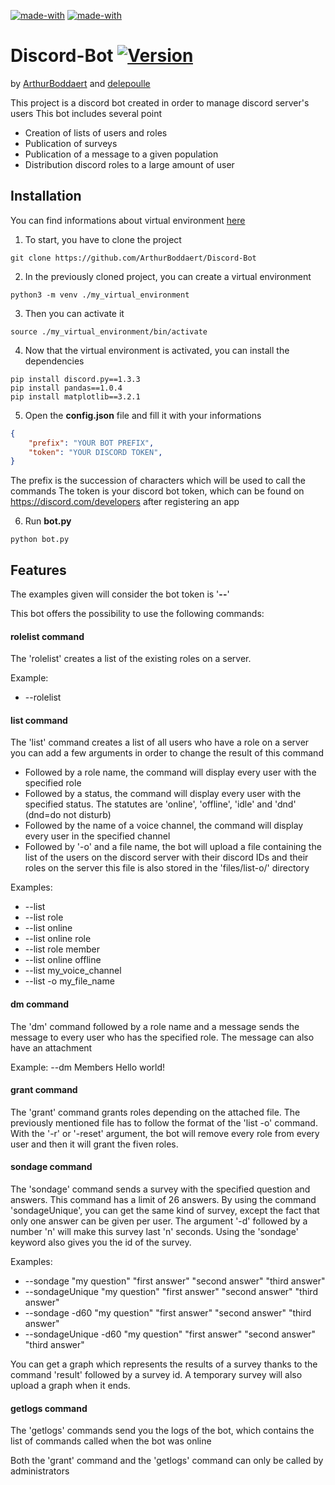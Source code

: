 [![made-with](https://img.shields.io/badge/Made%20with-Python_3.6_or_higher-1f425f.svg)](https://www.python.org/) [![made-with](https://img.shields.io/badge/Made%20with-Discord.py_1.3.3-1f425f.svg)](https://discordpy.readthedocs.io/en/latest/) 

# Discord-Bot [![Version](https://img.shields.io/badge/Version-1.0-yellow.svg)]()
by [ArthurBoddaert](https://github.com/ArthurBoddaert) and [delepoulle](https://github.com/delepoulle)

This project is a discord bot created in order to manage discord server's users
This bot includes several point
- Creation of lists of users and roles
- Publication of surveys
- Publication of a message to a given population
- Distribution discord roles to a large amount of user

## Installation

You can find informations about virtual environment [here](https://docs.python.org/3/library/venv.html)

1. To start, you have to clone the project
```
git clone https://github.com/ArthurBoddaert/Discord-Bot
```

2. In the previously cloned project, you can create a virtual environment
```
python3 -m venv ./my_virtual_environment
```

3. Then you can activate it
```
source ./my_virtual_environment/bin/activate
```

4. Now that the virtual environment is activated, you can install the dependencies
```
pip install discord.py==1.3.3
pip install pandas==1.0.4
pip install matplotlib==3.2.1
```

5. Open the **config.json** file and fill it with your informations
```json
{
	"prefix": "YOUR BOT PREFIX",
	"token": "YOUR DISCORD TOKEN",
}
```
The prefix is the succession of characters which will be used to call the commands
The token is your discord bot token, which can be found on https://discord.com/developers after registering an app

6. Run **bot.py**
```
python bot.py
```

## Features

The examples given will consider the bot token is '**--**'

This bot offers the possibility to use the following commands:

#### rolelist command

The 'rolelist' creates a list of the existing roles on a server.

Example: 
- --rolelist

#### list command

The 'list' command creates a list of all users who have a role on a server
you can add a few arguments in order to change the result of this command
- Followed by a role name, the command will display every user with the specified role
- Followed by a status, the command will display every user with the specified status. The statutes are 'online', 'offline', 'idle' and 'dnd' (dnd=do not disturb)
- Followed by the name of a voice channel, the command will display every user in the specified channel
- Followed by '-o' and a file name, the bot will upload a file containing the list of the users on the discord server with their discord IDs and their roles on the server this file is also stored in the 'files/list-o/' directory

Examples:
- --list
- --list role
- --list online
- --list online role
- --list role member
- --list online offline
- --list my_voice_channel
- --list -o my_file_name

#### dm command

The 'dm' command followed by a role name and a message sends the message to every user who has the specified role. The message can also have an attachment

Example:
	--dm Members Hello world!

#### grant command

The 'grant' command grants roles depending on the attached file. The previously mentioned file has to follow the format of the 'list -o' command.
With the '-r' or '-reset' argument, the bot will remove every role from every user and then it will grant the fiven roles.

#### sondage command

The 'sondage' command sends a survey with the specified question and answers.
This command has a limit of 26 answers.
By using the command 'sondageUnique', you can get the same kind of survey, except the fact that only one answer can be given per user.
The argument '-d' followed by a number 'n' will make this survey last 'n' seconds.
Using the 'sondage' keyword also gives you the id of the survey.

Examples:
- --sondage "my question" "first answer" "second answer" "third answer"  
- --sondageUnique "my question" "first answer" "second answer" "third answer"  
- --sondage -d60 "my question" "first answer" "second answer" "third answer"  
- --sondageUnique -d60 "my question" "first answer" "second answer" "third answer"  

You can get a graph which represents the results of a survey thanks to the command 'result' followed by a survey id. A temporary survey will also upload a graph when it ends.

#### getlogs command

The 'getlogs' commands send you the logs of the bot, which contains the list of commands called when the bot was online

Both the 'grant' command and the 'getlogs' command can only be called by administrators
